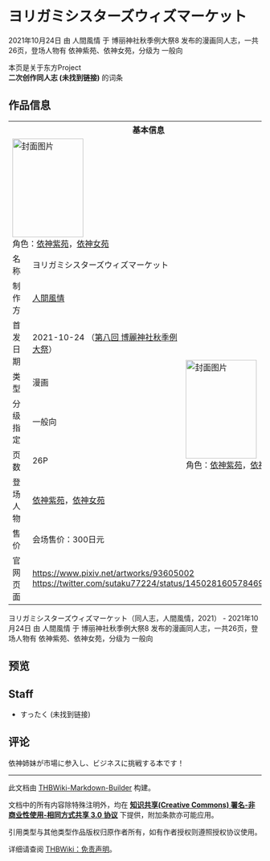 # ヨリガミシスターズウィズマーケット

<!-- source html: G:\repos\THBWiki-Markdown-Builder\THBWikiMarkdown\Temp\main\4\47\ns0%3A%E3%83%A8%E3%83%AA%E3%82%AC%E3%83%9F%E3%82%B7%E3%82%B9%E3%82%BF%E3%83%BC%E3%82%BA%E3%82%A6%E3%82%A3%E3%82%BA%E3%83%9E%E3%83%BC%E3%82%B1%E3%83%83%E3%83%88.html -->

2021年10月24日 由 人間風情 于 博丽神社秋季例大祭8 发布的漫画同人志，一共26页，登场人物有 依神紫苑、依神女苑，分级为 一般向

本页是关于东方Project  
 **二次创作同人志 (未找到链接)** 的词条
## 作品信息

<table><tbody><tr><th colspan="3">基本信息</th></tr><tr><td class="cover-artwork-mobile" colspan="2"><a href="./文件-ヨリガミシスターズウィズマーケット封面.jpg.md" class="image" title="封面图片"><img alt="封面图片" src="https://upload.thwiki.cc/thumb/e/e1/%E3%83%A8%E3%83%AA%E3%82%AC%E3%83%9F%E3%82%B7%E3%82%B9%E3%82%BF%E3%83%BC%E3%82%BA%E3%82%A6%E3%82%A3%E3%82%BA%E3%83%9E%E3%83%BC%E3%82%B1%E3%83%83%E3%83%88%E5%B0%81%E9%9D%A2.jpg/141px-%E3%83%A8%E3%83%AA%E3%82%AC%E3%83%9F%E3%82%B7%E3%82%B9%E3%82%BF%E3%83%BC%E3%82%BA%E3%82%A6%E3%82%A3%E3%82%BA%E3%83%9E%E3%83%BC%E3%82%B1%E3%83%83%E3%83%88%E5%B0%81%E9%9D%A2.jpg" decoding="async" loading="lazy" width="141" height="196" srcset="https://upload.thwiki.cc/thumb/e/e1/%E3%83%A8%E3%83%AA%E3%82%AC%E3%83%9F%E3%82%B7%E3%82%B9%E3%82%BF%E3%83%BC%E3%82%BA%E3%82%A6%E3%82%A3%E3%82%BA%E3%83%9E%E3%83%BC%E3%82%B1%E3%83%83%E3%83%88%E5%B0%81%E9%9D%A2.jpg/212px-%E3%83%A8%E3%83%AA%E3%82%AC%E3%83%9F%E3%82%B7%E3%82%B9%E3%82%BF%E3%83%BC%E3%82%BA%E3%82%A6%E3%82%A3%E3%82%BA%E3%83%9E%E3%83%BC%E3%82%B1%E3%83%83%E3%83%88%E5%B0%81%E9%9D%A2.jpg 1.5x, https://upload.thwiki.cc/thumb/e/e1/%E3%83%A8%E3%83%AA%E3%82%AC%E3%83%9F%E3%82%B7%E3%82%B9%E3%82%BF%E3%83%BC%E3%82%BA%E3%82%A6%E3%82%A3%E3%82%BA%E3%83%9E%E3%83%BC%E3%82%B1%E3%83%83%E3%83%88%E5%B0%81%E9%9D%A2.jpg/282px-%E3%83%A8%E3%83%AA%E3%82%AC%E3%83%9F%E3%82%B7%E3%82%B9%E3%82%BF%E3%83%BC%E3%82%BA%E3%82%A6%E3%82%A3%E3%82%BA%E3%83%9E%E3%83%BC%E3%82%B1%E3%83%83%E3%83%88%E5%B0%81%E9%9D%A2.jpg 2x" data-file-width="864" data-file-height="1200"></a><div class="cover-char">角色：<a href="./依神紫苑.md" title="依神紫苑">依神紫苑</a>，<a href="./依神女苑.md" title="依神女苑">依神女苑</a></div></td>
</tr><tr><td class="label">名称</td><td colspan="2"> ヨリガミシスターズウィズマーケット </td></tr><tr><td class="label">制作方</td><td><a href="./人間風情.md" title="人間風情">人間風情</a></td><td class="cover-artwork" rowspan="7" style="min-width:196px;"><a href="./文件-ヨリガミシスターズウィズマーケット封面.jpg.md" class="image" title="封面图片"><img alt="封面图片" src="https://upload.thwiki.cc/thumb/e/e1/%E3%83%A8%E3%83%AA%E3%82%AC%E3%83%9F%E3%82%B7%E3%82%B9%E3%82%BF%E3%83%BC%E3%82%BA%E3%82%A6%E3%82%A3%E3%82%BA%E3%83%9E%E3%83%BC%E3%82%B1%E3%83%83%E3%83%88%E5%B0%81%E9%9D%A2.jpg/141px-%E3%83%A8%E3%83%AA%E3%82%AC%E3%83%9F%E3%82%B7%E3%82%B9%E3%82%BF%E3%83%BC%E3%82%BA%E3%82%A6%E3%82%A3%E3%82%BA%E3%83%9E%E3%83%BC%E3%82%B1%E3%83%83%E3%83%88%E5%B0%81%E9%9D%A2.jpg" decoding="async" loading="lazy" width="141" height="196" srcset="https://upload.thwiki.cc/thumb/e/e1/%E3%83%A8%E3%83%AA%E3%82%AC%E3%83%9F%E3%82%B7%E3%82%B9%E3%82%BF%E3%83%BC%E3%82%BA%E3%82%A6%E3%82%A3%E3%82%BA%E3%83%9E%E3%83%BC%E3%82%B1%E3%83%83%E3%83%88%E5%B0%81%E9%9D%A2.jpg/212px-%E3%83%A8%E3%83%AA%E3%82%AC%E3%83%9F%E3%82%B7%E3%82%B9%E3%82%BF%E3%83%BC%E3%82%BA%E3%82%A6%E3%82%A3%E3%82%BA%E3%83%9E%E3%83%BC%E3%82%B1%E3%83%83%E3%83%88%E5%B0%81%E9%9D%A2.jpg 1.5x, https://upload.thwiki.cc/thumb/e/e1/%E3%83%A8%E3%83%AA%E3%82%AC%E3%83%9F%E3%82%B7%E3%82%B9%E3%82%BF%E3%83%BC%E3%82%BA%E3%82%A6%E3%82%A3%E3%82%BA%E3%83%9E%E3%83%BC%E3%82%B1%E3%83%83%E3%83%88%E5%B0%81%E9%9D%A2.jpg/282px-%E3%83%A8%E3%83%AA%E3%82%AC%E3%83%9F%E3%82%B7%E3%82%B9%E3%82%BF%E3%83%BC%E3%82%BA%E3%82%A6%E3%82%A3%E3%82%BA%E3%83%9E%E3%83%BC%E3%82%B1%E3%83%83%E3%83%88%E5%B0%81%E9%9D%A2.jpg 2x" data-file-width="864" data-file-height="1200"></a><div class="cover-char">角色：<a href="./依神紫苑.md" title="依神紫苑">依神紫苑</a>，<a href="./依神女苑.md" title="依神女苑">依神女苑</a></div></td>
</tr><tr><td class="label">首发日期</td><td>2021-10-24&#160;（<a href="/展会作品列表?e=%E5%8D%9A%E4%B8%BD%E7%A5%9E%E7%A4%BE%E7%A7%8B%E5%AD%A3%E4%BE%8B%E5%A4%A7%E7%A5%AD%238">第八回 博麗神社秋季例大祭</a>）</td></tr><tr><td class="label">类型</td><td>漫画</td></tr><tr><td class="label">分级指定</td><td>一般向</td></tr><tr><td class="label">页数</td><td>26P</td></tr><tr><td class="label">登场人物</td><td><a href="./依神紫苑.md" title="依神紫苑">依神紫苑</a>，<a href="./依神女苑.md" title="依神女苑">依神女苑</a></td></tr><tr><td class="label">售价</td><td>会场售价：300日元</td></tr>
<tr><td class="label">官网页面</td><td colspan="2"><a rel="nofollow" class="external free" href="https://www.pixiv.net/artworks/93605002">https://www.pixiv.net/artworks/93605002</a><br><a rel="nofollow" class="external free" href="https://twitter.com/sutaku77224/status/1450281605784694784">https://twitter.com/sutaku77224/status/1450281605784694784</a></td></tr></tbody></table>

ヨリガミシスターズウィズマーケット（同人志，人間風情，2021） - 2021年10月24日 由 人間風情 于 博丽神社秋季例大祭8 发布的漫画同人志，一共26页，登场人物有 依神紫苑、依神女苑，分级为 一般向
## 预览
## Staff
- すったく (未找到链接)

## 评论
  
依神姉妹が市場に参入し、ビジネスに挑戦する本です！
  
  
  

  





---

此文档由 [THBWiki-Markdown-Builder](https://github.com/Delsin-Yu/THBWiki-Markdown-Builder) 构建。

文档中的所有内容除特殊注明外，均在 [**知识共享(Creative Commons) 署名-非商业性使用-相同方式共享 3.0 协议**](https://creativecommons.org/licenses/by-sa/3.0/deed.zh-hans) 下提供，附加条款亦可能应用。

引用类型与其他类型作品版权归原作者所有，如有作者授权则遵照授权协议使用。

详细请查阅 [THBWiki：免责声明](https://thbwiki.cc/THBWiki:%E5%85%8D%E8%B4%A3%E5%A3%B0%E6%98%8E)。

